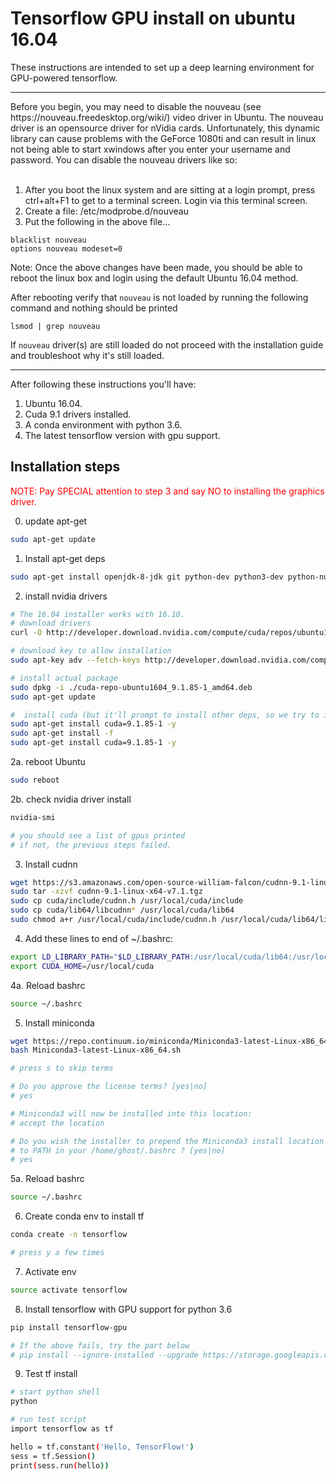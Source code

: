 # Tensorflow GPU install on ubuntu 16.04    

These instructions are intended to set up a deep learning environment for GPU-powered tensorflow.    

<hr>
Before you begin, you may need to disable the nouveau (see https://nouveau.freedesktop.org/wiki/) video driver in Ubuntu.  The nouveau driver is an opensource driver for nVidia cards.  Unfortunately, this dynamic library can cause problems with the GeForce 1080ti and can result in linux not being able to start xwindows after you enter your username and password.  You can disable the nouveau drivers like so:<br><br>

1. After you boot the linux system and are sitting at a login prompt, press ctrl+alt+F1 to get to a terminal screen.  Login via this terminal screen.
2. Create a file: /etc/modprobe.d/nouveau
3.  Put the following in the above file...
```
blacklist nouveau
options nouveau modeset=0
```

Note: Once the above changes have been made, you should be able to reboot the linux box and login using the default Ubuntu 16.04 method.

After rebooting verify that `nouveau` is not loaded by running the following command and nothing should be printed
```
lsmod | grep nouveau
```

If `nouveau` driver(s) are still loaded do not proceed with the installation guide and troubleshoot why it's still loaded.
<hr>

After following these instructions you'll have:

1. Ubuntu 16.04. 
2. Cuda 9.1 drivers installed.
3. A conda environment with python 3.6.    
4. The latest tensorflow version with gpu support.   

## Installation steps   

<span style="color:red">NOTE: Pay SPECIAL attention to step 3 and say NO to installing the graphics driver.</span>   

0. update apt-get   
``` bash 
sudo apt-get update
```
   
1. Install apt-get deps  
``` bash
sudo apt-get install openjdk-8-jdk git python-dev python3-dev python-numpy python3-numpy build-essential python-pip python3-pip python-virtualenv swig python-wheel libcurl3-dev   
```

2. install nvidia drivers 
``` bash
# The 16.04 installer works with 16.10.
# download drivers
curl -O http://developer.download.nvidia.com/compute/cuda/repos/ubuntu1604/x86_64/cuda-repo-ubuntu1604_9.1.85-1_amd64.deb

# download key to allow installation
sudo apt-key adv --fetch-keys http://developer.download.nvidia.com/compute/cuda/repos/ubuntu1604/x86_64/7fa2af80.pub

# install actual package
sudo dpkg -i ./cuda-repo-ubuntu1604_9.1.85-1_amd64.deb 
sudo apt-get update

#  install cuda (but it'll prompt to install other deps, so we try to install twice with a dep update in between
sudo apt-get install cuda=9.1.85-1 -y
sudo apt-get install -f
sudo apt-get install cuda=9.1.85-1 -y
```    

2a. reboot Ubuntu
```bash
sudo reboot
```    

2b. check nvidia driver install 
``` bash
nvidia-smi   

# you should see a list of gpus printed    
# if not, the previous steps failed.   
``` 

3. Install cudnn   
``` bash
wget https://s3.amazonaws.com/open-source-william-falcon/cudnn-9.1-linux-x64-v7.1.tgz  
sudo tar -xzvf cudnn-9.1-linux-x64-v7.1.tgz  
sudo cp cuda/include/cudnn.h /usr/local/cuda/include
sudo cp cuda/lib64/libcudnn* /usr/local/cuda/lib64
sudo chmod a+r /usr/local/cuda/include/cudnn.h /usr/local/cuda/lib64/libcudnn*
```    

4. Add these lines to end of ~/.bashrc:   
``` bash
export LD_LIBRARY_PATH="$LD_LIBRARY_PATH:/usr/local/cuda/lib64:/usr/local/cuda/extras/CUPTI/lib64"
export CUDA_HOME=/usr/local/cuda
```   

4a. Reload bashrc     
``` bash 
source ~/.bashrc
```   

5. Install miniconda   
``` bash
wget https://repo.continuum.io/miniconda/Miniconda3-latest-Linux-x86_64.sh
bash Miniconda3-latest-Linux-x86_64.sh   

# press s to skip terms   

# Do you approve the license terms? [yes|no]
# yes

# Miniconda3 will now be installed into this location:
# accept the location

# Do you wish the installer to prepend the Miniconda3 install location
# to PATH in your /home/ghost/.bashrc ? [yes|no]
# yes    

```   

5a. Reload bashrc     
``` bash 
source ~/.bashrc
```   

6. Create conda env to install tf   
``` bash
conda create -n tensorflow

# press y a few times 
```   

7. Activate env   
``` bash
source activate tensorflow   
```

8. Install tensorflow with GPU support for python 3.6    
``` bash
pip install tensorflow-gpu

# If the above fails, try the part below
# pip install --ignore-installed --upgrade https://storage.googleapis.com/tensorflow/linux/gpu/tensorflow_gpu-1.2.0-cp36-cp36m-linux_x86_64.whl
```   

9. Test tf install   
``` bash
# start python shell   
python

# run test script   
import tensorflow as tf   

hello = tf.constant('Hello, TensorFlow!')
sess = tf.Session()
print(sess.run(hello))
```  
